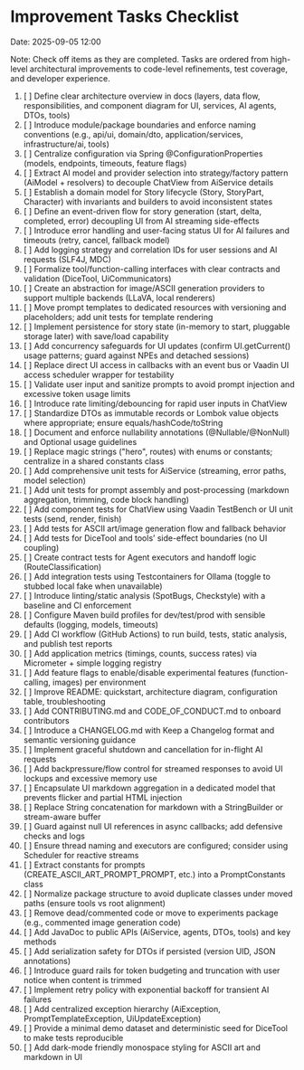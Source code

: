 # Improvement Tasks Checklist

Date: 2025-09-05 12:00

Note: Check off items as they are completed. Tasks are ordered from high-level architectural improvements to code-level refinements, test coverage, and developer experience.

1. [ ] Define clear architecture overview in docs (layers, data flow, responsibilities, and component diagram for UI, services, AI agents, DTOs, tools)
2. [ ] Introduce module/package boundaries and enforce naming conventions (e.g., api/ui, domain/dto, application/services, infrastructure/ai, tools)
3. [ ] Centralize configuration via Spring @ConfigurationProperties (models, endpoints, timeouts, feature flags)
4. [ ] Extract AI model and provider selection into strategy/factory pattern (AiModel + resolvers) to decouple ChatView from AiService details
5. [ ] Establish a domain model for Story lifecycle (Story, StoryPart, Character) with invariants and builders to avoid inconsistent states
6. [ ] Define an event-driven flow for story generation (start, delta, completed, error) decoupling UI from AI streaming side-effects
7. [ ] Introduce error handling and user-facing status UI for AI failures and timeouts (retry, cancel, fallback model)
8. [ ] Add logging strategy and correlation IDs for user sessions and AI requests (SLF4J, MDC)
9. [ ] Formalize tool/function-calling interfaces with clear contracts and validation (DiceTool, UiCommunicators)
10. [ ] Create an abstraction for image/ASCII generation providers to support multiple backends (LLaVA, local renderers)
11. [ ] Move prompt templates to dedicated resources with versioning and placeholders; add unit tests for template rendering
12. [ ] Implement persistence for story state (in-memory to start, pluggable storage later) with save/load capability
13. [ ] Add concurrency safeguards for UI updates (confirm UI.getCurrent() usage patterns; guard against NPEs and detached sessions)
14. [ ] Replace direct UI access in callbacks with an event bus or Vaadin UI access scheduler wrapper for testability
15. [ ] Validate user input and sanitize prompts to avoid prompt injection and excessive token usage limits
16. [ ] Introduce rate limiting/debouncing for rapid user inputs in ChatView
17. [ ] Standardize DTOs as immutable records or Lombok value objects where appropriate; ensure equals/hashCode/toString
18. [ ] Document and enforce nullability annotations (@Nullable/@NonNull) and Optional usage guidelines
19. [ ] Replace magic strings ("hero", routes) with enums or constants; centralize in a shared constants class
20. [ ] Add comprehensive unit tests for AiService (streaming, error paths, model selection)
21. [ ] Add unit tests for prompt assembly and post-processing (markdown aggregation, trimming, code block handling)
22. [ ] Add component tests for ChatView using Vaadin TestBench or UI unit tests (send, render, finish)
23. [ ] Add tests for ASCII art/image generation flow and fallback behavior
24. [ ] Add tests for DiceTool and tools’ side-effect boundaries (no UI coupling)
25. [ ] Create contract tests for Agent executors and handoff logic (RouteClassification)
26. [ ] Add integration tests using Testcontainers for Ollama (toggle to stubbed local fake when unavailable)
27. [ ] Introduce linting/static analysis (SpotBugs, Checkstyle) with a baseline and CI enforcement
28. [ ] Configure Maven build profiles for dev/test/prod with sensible defaults (logging, models, timeouts)
29. [ ] Add CI workflow (GitHub Actions) to run build, tests, static analysis, and publish test reports
30. [ ] Add application metrics (timings, counts, success rates) via Micrometer + simple logging registry
31. [ ] Add feature flags to enable/disable experimental features (function-calling, images) per environment
32. [ ] Improve README: quickstart, architecture diagram, configuration table, troubleshooting
33. [ ] Add CONTRIBUTING.md and CODE_OF_CONDUCT.md to onboard contributors
34. [ ] Introduce a CHANGELOG.md with Keep a Changelog format and semantic versioning guidance
35. [ ] Implement graceful shutdown and cancellation for in-flight AI requests
36. [ ] Add backpressure/flow control for streamed responses to avoid UI lockups and excessive memory use
37. [ ] Encapsulate UI markdown aggregation in a dedicated model that prevents flicker and partial HTML injection
38. [ ] Replace String concatenation for markdown with a StringBuilder or stream-aware buffer
39. [ ] Guard against null UI references in async callbacks; add defensive checks and logs
40. [ ] Ensure thread naming and executors are configured; consider using Scheduler for reactive streams
41. [ ] Extract constants for prompts (CREATE_ASCII_ART_PROMPT_PROMPT, etc.) into a PromptConstants class
42. [ ] Normalize package structure to avoid duplicate classes under moved paths (ensure tools vs root alignment)
43. [ ] Remove dead/commented code or move to experiments package (e.g., commented image generation code)
44. [ ] Add JavaDoc to public APIs (AiService, agents, DTOs, tools) and key methods
45. [ ] Add serialization safety for DTOs if persisted (version UID, JSON annotations)
46. [ ] Introduce guard rails for token budgeting and truncation with user notice when content is trimmed
47. [ ] Implement retry policy with exponential backoff for transient AI failures
48. [ ] Add centralized exception hierarchy (AiException, PromptTemplateException, UiUpdateException)
49. [ ] Provide a minimal demo dataset and deterministic seed for DiceTool to make tests reproducible
50. [ ] Add dark-mode friendly monospace styling for ASCII art and markdown in UI

